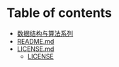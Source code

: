 # Table of contents

* [数据结构与算法系列](README.md)
* [README.md](readme.md.md)
* [LICENSE.md](license.md/README.md)
  * [LICENSE](license.md/license.md)

